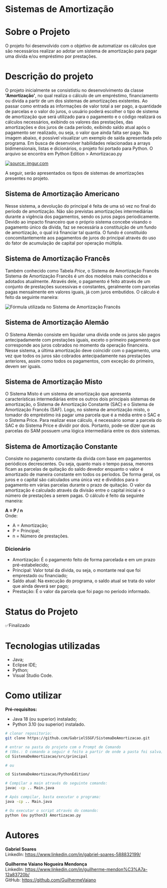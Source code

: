 # Sistemas de Amortização

# Sobre o Projeto
O projeto foi desenvolvido com o objetivo de automatizar os cálculos que são necessários realizar ao adotar um sistema de amortização para pagar uma dívida e/ou empréstimo por prestações.

# **Descrição do projeto**
O projeto inicialmente se consististiu no desenvolvimento da classe **'Amortização'**, no qual realiza o cálculo de um empréstimo, financiamento ou dívida a partir de um dos sistemas de amortizações existentes. Ao passar como entrada as informações de valor total a ser pago, a quantidade de parcelas e o valor do juros, o usuário poderá escolher o tipo de sistema de amortização que será utilizado para o pagamento e o código realizará os cálculos necessários, exibindo os valores das prestações, das amortizações e dos juros de cada período, exibindo saldo atual após o pagamento ser realizado, ou seja, o valor que ainda falta ser pago. Na imagem abaixo, é possível visualizar um exemplo de saída apresentada pelo programa.
Em busca de desenvolver habilidades relacionadas a arrays bidimensionais, listas e dicionários, o projeto foi portado para Python. O arquivo se encontra em Python Edition > Amortizacao.py

<a href="https://imgur.com/zIj4Egq"><img src="https://i.imgur.com/zIj4Egq.png" title="source: imgur.com" align="middle"/></a>

A seguir, serão apresentados os tipos de sistemas de amortizações presentes no projeto.

## **Sistema de Amortização Americano**
Nesse sistema, a devolução do principal é feita de uma só vez no final do período de amortização. Não são previstas amortizações intermediárias durante a vigência dos pagamentos, sendo os juros pagos periodicamente. Devido ao impacto financeiro que o próprio sistema concebe visando o pagamento único da dívida, faz se necessária a constituição de um fundo de amortização, o qual irá financiar tal quantia. O fundo é constituído concomitantemente aos pagamentos de juros do principal através do uso do fator de acumulação de capital por operação múltipla.
  
  

## **Sistema de Amortização Francês**
Também conhecido como Tabela *Price*, o Sistema de Amortização Francês Sistema de Amortização Francês é um dos modelos mais conhecidos e adotados atualmente. Através dele, o pagamento é feito através de um conjunto de prestações sucessivas e constantes, geralmente com parcelas pagas mensalmente em valores iguais, já com juros embutidos. O cálculo é feito da seguinte maneira:

![](https://www.maxieduca.com.br/blog/wp-content/uploads/2018/03/resposta-da-quest%C3%A3o-02.jpg "Fórmula utilizada no Sistema de Amortização Francês")


## **Sistema de Amortização Alemão**
O Sistema Alemão consiste em liquidar uma dívida onde os juros são pagos antecipadamente com prestações iguais, exceto o primeiro pagamento que corresponde aos juros cobrados no momento da operação financeira.
Nesse sistema, a última amortização deve coincidir com o pagamento, uma vez que todos os juros são cobrados antecipadamente nas prestações anteriores, assim como todos os pagamentos, com exceção do primeiro, devem ser iguais. 

## **Sistema de Amortização Misto**
O Sistema Misto é um sistema de amortização  que apresenta características intermediárias entre os outros dois principais sistemas de amortização, o Sistema de Amortização Constante (SAC) e o Sistema de Amortização Francês (SAF).
Logo, no sistema de amortização misto, o tomador do empréstimo irá pagar uma parcela que é a média entre o SAC e o Sistema Price. Para realizar esse cálculo, é necessário somar a parcela do SAC e do Sistema Price e dividir por dois. Portanto, pode-se dizer que as parcelas do SAM possuem uma lógica intermediária entre os dois sistemas.

## **Sistema de Amortização Constante**
Consiste no pagamento constante da dívida com base em pagamentos periódicos decrescentes. Ou seja, quanto mais o tempo passa, menores ficam as parcelas de quitação do saldo devedor enquanto o valor é amortizado de maneira constante em todos os períodos.
De forma geral, os juros e o capital são calculados uma única vez e divididos para o pagamento em várias parcelas durante o prazo de quitação. O valor da amortização é calculado através da divisão entre o capital inicial e o número de prestações a serem pagas. O cálculo é feito da seguinte maneira: 
 
**A = P / n**  
Onde:  
- A = Amortização;  
- P = Principal;  
- n = Número de prestações.  

### **Dicionário**

- Amortização: É o pagamento feito de forma parcelada e em um prazo pré-estabelecido;  
- Principal: Valor total da dívida, ou seja, o montante real que foi emprestado ou financiado;  
- Saldo atual: Na execução do programa, o saldo atual se trata do valor que ainda deverá ser pago;
- Prestação: É o valor da parcela que foi pago no período informado.   

# **Status do Projeto**  
✅Finalizado


# **Tecnologias utilizadas**
- Java;  
- Eclipse IDE;
- Python;
- Visual Studio Code.

# **Como utilizar**
**Pré-requisitos:**
- Java 18 (ou superior) instalado;
- Python 3.10 (ou superior) instalado.

```bash
# clonar repositorio:
git clone https://github.com/GabrielSSGF/SistemaDeAmortizacao.git

# entrar na pasta do projeto com o Prompt de Comando 
# (Obs.: O comando a seguir é feito a partir de onde a pasta foi salva)
cd SistemaDeAmortizacao/src/principal

# ou

cd SistemaDeAmortizacao/PythonEdition/

# Compilar a main através do seguinte comando:
javac -cp .. Main.java

# Após compilar, basta executar o programa:
java -cp .. Main.java

# Ou executar o script através do comando:
python (ou python3) Amortizacao.py

```
# Autores

**Gabriel Soares**  
LinkedIn: https://www.linkedin.com/in/gabriel-soares-588832199/

**Guilherme Vaiano Nogueira Mendonça**  
LinkedIn: https://www.linkedin.com/in/guilherme-mendon%C3%A7a-12a83720b/  
GitHub: https://github.com/GuilhermeVaiano
